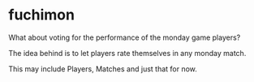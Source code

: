 # fuchimon
What about voting for the performance of the monday game players?

The idea behind is to let players rate themselves in any monday match.

This may include Players, Matches and just that for now. 
